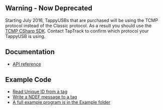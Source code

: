 ## Warning - Now Deprecated
Starting July 2016, TappyUSBs that are purchased will be using the TCMP protocol instead of the Classic protocol. As a result you should use the [TCMP CSharp SDK](https://github.com/TapTrack/Tcmp-CSharp-SDK). Contact TapTrack to confirm which protocol your TappyUSB is using.

## Documentation
- [API reference](http://taptrack.github.io/TappyUSB-CSharp-SDK/)

## Example Code
- [Read Unique ID from a tag](http://taptrack.github.io/TappyUSB-CSharp-SDK/html/01c62086-fa9a-77f7-3f0f-4b133a52d240.htm)
- [Write a NDEF message to a tag](http://taptrack.github.io/TappyUSB-CSharp-SDK/html/73a5c86b-0caa-e79d-9e38-69b9a6373d3e.htm)
- [A full example program is in the Example folder](https://github.com/TapTrack/TappyUSB-CSharp-SDK/tree/master/Example)

